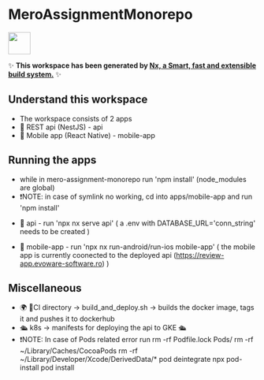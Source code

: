 # MeroAssignmentMonorepo

<a alt="Nx logo" href="https://nx.dev" target="_blank" rel="noreferrer"><img src="https://raw.githubusercontent.com/nrwl/nx/master/images/nx-logo.png" width="45"></a>

✨ **This workspace has been generated by [Nx, a Smart, fast and extensible build system.](https://nx.dev)** ✨

## Understand this workspace

- The workspace consists of 2 apps
- 🐴 REST api (NestJS) - api
- 🐴 Mobile app (React Native) - mobile-app

## Running the apps
* while in mero-assignment-monorepo run 'npm install' (node_modules are global) 
* ❗️NOTE: in case of symlink no working, cd into apps/mobile-app and run 'npm install'

- 🚀 api - run 'npx nx serve api' ( a .env with DATABASE_URL='conn_string' needs to be created )

- 📱 mobile-app - run 'npx nx run-android/run-ios mobile-app' ( the mobile app is currently coonected to the deployed api (https://review-app.evoware-software.ro) )

## Miscellaneous
- 🌍 📱CI directory -> build_and_deploy.sh -> builds the docker image, tags it and pushes it to dockerhub
- 🛳️ k8s -> manifests for deploying the api to GKE 🛳️
- ❗️NOTE:  In case of Pods related error run
           rm -rf Podfile.lock Pods/ 
           rm -rf ~/Library/Caches/CocoaPods
           rm -rf ~/Library/Developer/Xcode/DerivedData/*
           pod deintegrate
           npx pod-install
           pod install